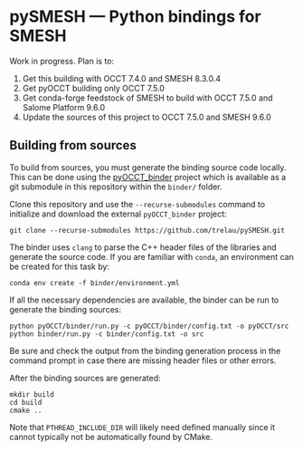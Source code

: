 # pySMESH — Python bindings for SMESH
Work in progress. Plan is to:

1. Get this building with OCCT 7.4.0 and SMESH 8.3.0.4
2. Get pyOCCT building only OCCT 7.5.0
3. Get conda-forge feedstock of SMESH to build with OCCT 7.5.0 and Salome Platform 9.6.0
4. Update the sources of this project to OCCT 7.5.0 and SMESH 9.6.0

## Building from sources
To build from sources, you must generate the binding source code locally. This can be done using the
[pyOCCT_binder](https://github.com/trelau/pyOCCT_binder) project which is available as a git
submodule in this repository within the `binder/` folder.

Clone this repository and use the `--recurse-submodules` command to initialize and download the
external `pyOCCT_binder` project:

    git clone --recurse-submodules https://github.com/trelau/pySMESH.git

The binder uses `clang` to parse the C++ header files of the libraries and generate the source
code. If you are familiar with `conda`, an environment can be created for this task by:

    conda env create -f binder/environment.yml

If all the necessary dependencies are available, the binder can be run to generate the binding
sources:

    python pyOCCT/binder/run.py -c pyOCCT/binder/config.txt -o pyOCCT/src
    python binder/run.py -c binder/config.txt -o src

Be sure and check the output from the binding generation process in the command prompt in case there
are missing header files or other errors.

After the binding sources are generated:

    mkdir build
    cd build
    cmake ..

Note that `PTHREAD_INCLUDE_DIR` will likely need defined manually since it cannot typically not be
automatically found by CMake.
